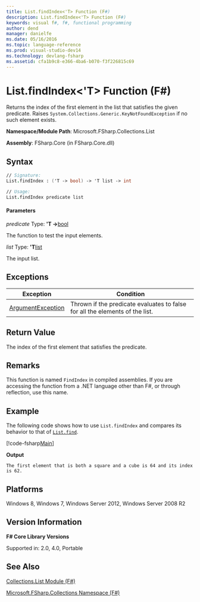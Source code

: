 ```yaml
---
title: List.findIndex<'T> Function (F#)
description: List.findIndex<'T> Function (F#)
keywords: visual f#, f#, functional programming
author: dend
manager: danielfe
ms.date: 05/16/2016
ms.topic: language-reference
ms.prod: visual-studio-dev14
ms.technology: devlang-fsharp
ms.assetid: cfa1b9c8-e366-4ba6-b070-f3f226815c69 
---
```


# List.findIndex<'T> Function (F#)

Returns the index of the first element in the list that satisfies the given predicate. Raises `System.Collections.Generic.KeyNotFoundException` if no such element exists.

**Namespace/Module Path**: Microsoft.FSharp.Collections.List

**Assembly**: FSharp.Core (in FSharp.Core.dll)


## Syntax

```fsharp
// Signature:
List.findIndex : ('T -> bool) -> 'T list -> int

// Usage:
List.findIndex predicate list
```

#### Parameters
*predicate*
Type: **'T -&gt;**[bool](https://msdn.microsoft.com/library/89c0cf9c-49ce-4207-a3be-555851a67dd5)


The function to test the input elements.


*list*
Type: **'T**[list](https://msdn.microsoft.com/library/c627b668-477b-4409-91ed-06d7f1b3e4a7)


The input list.

## Exceptions

|Exception|Condition|
|----|----|
|[ArgumentException](https://msdn.microsoft.com/library/system.argumentexception.aspx)|Thrown if the predicate evaluates to false for all the elements of the list.|

## Return Value

The index of the first element that satisfies the predicate.

## Remarks
This function is named `FindIndex` in compiled assemblies. If you are accessing the function from a .NET language other than F#, or through reflection, use this name.

## Example

The following code shows how to use `List.findIndex` and compares its behavior to that of [`List.find`](https://msdn.microsoft.com/library/0594593e-9c75-44c1-8f5a-a37b2e561c06).

[!code-fsharp[Main](~/samples/snippets/fsharp/lists/snippet45.fs)]

**Output**

```
The first element that is both a square and a cube is 64 and its index is 62.
```

## Platforms
Windows 8, Windows 7, Windows Server 2012, Windows Server 2008 R2

## Version Information
**F# Core Library Versions**

Supported in: 2.0, 4.0, Portable

## See Also
[Collections.List Module &#40;F&#35;&#41;](Collections.List-Module-%5BFSharp%5D.md)

[Microsoft.FSharp.Collections Namespace &#40;F&#35;&#41;](Microsoft.FSharp.Collections-Namespace-%5BFSharp%5D.md)